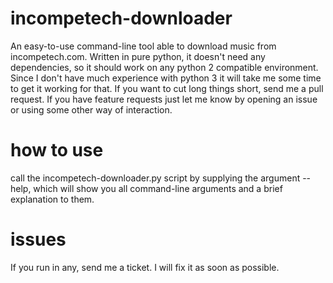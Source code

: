 # incompetech-downloader

An easy-to-use command-line tool able to download music from incompetech.com.
Written in pure python, it doesn't need any dependencies, so it should work on any python 2 compatible environment.
Since I don't have much experience with python 3 it will take me some time to get it working for that. If you want to cut long things short, send me a pull request.
If you have feature requests just let me know by opening an issue or using some other way of interaction.

# how to use

call the incompetech-downloader.py script by supplying the argument --help, which will show you all command-line arguments and a brief explanation to them.

# issues

If you run in any, send me a ticket. I will fix it as soon as possible.

